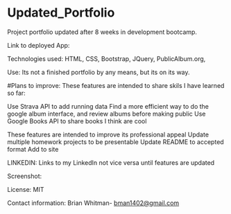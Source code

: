 # Updated_Portfolio
Project portfolio updated after 8 weeks in development bootcamp.


Link to deployed App: 

Technologies used: HTML, CSS, Bootstrap, JQuery, PublicAlbum.org, 

Use: Its not a finished portfolio by any means, but its on its way.
 
#Plans to improve: 
These features are intended to share skils I have learned so far:

Use Strava API to add running data
Find a more efficient way to do the google album interface, and review albums before making public
Use Google Books API to share books I think are cool

These features are intended to improve its professional appeal
Update multiple homework projects to be presentable
Update README to accepted format
Add to site

LINKEDIN: Links to my LinkedIn not vice versa until features are updated




Screenshot:

License: MIT

Contact information: Brian Whitman- bman1402@gmail.com